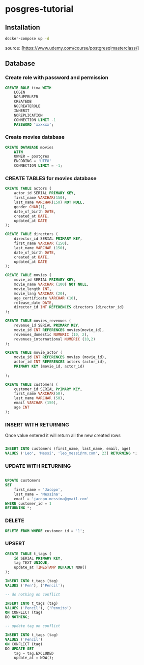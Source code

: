 # posgres-tutorial

## Installation

```bash
docker-compose up -d
```

source: [https://www.udemy.com/course/postgresqlmasterclass/]

## Database 

### Create role with password and permission

```sql
CREATE ROLE tima WITH
	LOGIN
	NOSUPERUSER
	CREATEDB
	NOCREATEROLE
	INHERIT
	NOREPLICATION
	CONNECTION LIMIT -1
	PASSWORD 'xxxxxx';
```

### Create movies database 
```sql
CREATE DATABASE movies
    WITH 
    OWNER = postgres
    ENCODING = 'UTF8'
    CONNECTION LIMIT = -1;
```

### CREATE TABLES for movies database

```sql
CREATE TABLE actors (
	actor_id SERIAL PRIMARY KEY, 
	first_name VARCHAR(150), 
	last_name VARCHAR(150) NOT NULL, 
	gender CHAR(1),
	date_of_birth DATE,
	created_at DATE, 
	updated_at DATE
);

CREATE TABLE directors (
	director_id SERIAL PRIMARY KEY,
	first_name VARCHAR (150),
	last_name VARCHAR (150),
	date_of_birth DATE, 
	created_at DATE, 
	updated_at DATE
);

CREATE TABLE movies (
	movie_id SERIAL PRIMARY KEY, 
	movie_name VARCHAR (100) NOT NULL, 
	movie_length INT, 
	movie_lang VARCHAR (20), 
	age_certificate VARCHAR (10), 
	release_date DATE, 
	director_id INT REFERENCES directors (director_id)
);

CREATE TABLE movies_revenues (
	revenue_id SERIAL PRIMARY KEY, 
	movie_id INT REFERENCES movies(movie_id), 
	revenues_domestic NUMERIC (10, 2), 
	revenues_international NUMERIC (10,2)
);

CREATE TABLE movie_actor (
	movie_id INT REFERENCES movies (movie_id),
	actor_id INT REFERENCES actors (actor_id), 
	PRIMARY KEY (movie_id, actor_id)
	
);

CREATE TABLE customers (
	customer_id SERIAL PrIMARY KEY, 
	first_name VARCHAR(50), 
	last_name VARCHAR (50), 
	email VARCHAR (150),
	age INT
);

```

### INSERT WITH RETURNING
Once value entered it will return all the new created rows

```sql

INSERT INTO customers (first_name, last_name, email, age)
VALUES ('Leo', 'Messi', 'leo_messi@rm.com', 23) RETURNING *;

```

### UPDATE WITH RETURNING

```sql

UPDATE customers
SET 
	first_name = 'Jacopo', 
	last_name = 'Messina', 
	email = 'jacopo.messina@gmail.com'
WHERE customer_id = 1
RETURNING *;

```

### DELETE 

```sql
DELETE FROM WHERE customer_id = '1'; 
```

### UPSERT 
```sql
CREATE TABLE t_tags (
	id SERIAL PRIMARY KEY, 
	tag TEXT UNIQUE, 
	update_at TIMESTAMP DEFAULT NOW()
);

INSERT INTO t_tags (tag)
VALUES ('Pen'), ('Pencil');

-- do nothing on conflict 

INSERT INTO t_tags (tag)
VALUES ('Pencil'), ('Pennito')
ON CONFLICT (tag) 
DO NOTHING;

-- update tag on conflict

INSERT INTO t_tags (tag)
VALUES ('Pencil')
ON CONFLICT (tag) 
DO UPDATE SET 
	tag = tag.EXCLUDED
	update_at = NOW();

```